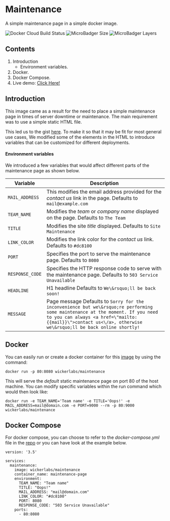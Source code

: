 # Maintenance

A simple maintenance page in a simple docker image.

![Docker Cloud Build Status](https://img.shields.io/docker/cloud/build/wickerlabs/maintenance?style=for-the-badge) 	![MicroBadger Size](https://img.shields.io/microbadger/image-size/wickerlabs/maintenance?style=for-the-badge) 	![MicroBadger Layers](https://img.shields.io/microbadger/layers/wickerlabs/maintenance?style=for-the-badge)

## Contents

 1. Introduction
	 - Environment variables.
 2. Docker.
 3. Docker Compose.
 4. Live demo: [Click Here!](https://playground.wickerlabs.com)

## Introduction
This image came as a result for the need to place a simple maintenance page in times of server downtime or maintenance. The main requirement was to use a simple static HTML file.

 This led us to the gist [here](https://gist.github.com/pitch-gist/2999707). To make it so that it may be fit for most general use cases, We modified some of the elements in the HTML to introduce variables that can be customized for different deployments.
 
 #### Environment variables
 We introduced a few variables that would affect different parts of the maintenance page as shown below.
 
|Variable|Description  |
|--|--|
| `MAIL_ADDRESS` | This modifies the email address provided for the *contact us* link in the page. Defaults to `mail@example.com`|
|`TEAM_NAME`| Modifies the *team* or *company name* displayed on the page. Defaults to `The Team`|
|`TITLE`|Modifies the site *title* displayed. Defaults to `Site Maintenance`|
|`LINK_COLOR`|Modifies the link color for the *contact us* link. Defaults to `#dc8100` |
|`PORT`| Specifies the port to serve the maintenance page. Defaults to `8080` |
|`RESPONSE_CODE`| Specifies the HTTP response code to serve with the maintenance page. Defaults to `503 Service Unavailable` |
|`HEADLINE`| H1 headline Defaults to `We\&rsquo;ll be back soon!` |
|`MESSAGE`| Page message Defaults to `Sorry for the inconvenience but we\&rsquo;re performing some maintenance at the moment. If you need to you can always <a href=\"mailto:{{mail}}\">contact us<\/a>, otherwise we\&rsquo;ll be back online shortly!` |

## Docker
You can easily run or create a docker container for  this [image](https://hub.docker.com/r/wickerlabs/maintenance) by using the command: 

`docker run -p 80:8080 wickerlabs/maintenance`

This will serve the *default* static maintenance page on port 80 of the host machine. You can modify specific variables within the run command which would then look like: 

`docker run -e TEAM_NAME='Team name' -e TITLE='Oops!' -e MAIL_ADDRESS=mail@domain.com -e PORT=9000 --rm -p 80:9000 wickerlabs/maintenance`

## Docker Compose
For docker compose, you can choose to refer to the *docker-compose.yml* file in the [repo](https://www.github.com/wickerlabs/maintenance) or you can have look at the example below.
```
version: '3.5'

services:
  maintenance:
    image: wickerlabs/maintenance
    container_name: maintenance-page
    environment:
      TEAM_NAME: "Team name"
      TITLE: "Oops!"
      MAIL_ADDRESS: "mail@domain.com"
      LINK_COLOR: "#dc8100"
      PORT: 8080
      RESPONSE_CODE: "503 Service Unavailable"
    ports:
      - 80:8080
```

